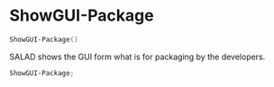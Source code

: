 # ShowGUI-Package
``` powershell
ShowGUI-Package()
```
SALAD shows the GUI form what is for packaging by the developers.

``` powershell
ShowGUI-Package;
```
